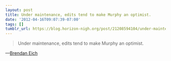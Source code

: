 ```yaml
---
layout: post
title: Under maintenance, edits tend to make Murphy an optimist.
date: '2012-04-16T09:07:39-07:00'
tags: []
tumblr_url: https://blog.horizon-nigh.org/post/21208594104/under-maintenance-edits-tend-to-make-murphy-an
---
```

> Under maintenance, edits tend to make Murphy an optimist.

—[Brendan Eich](http://news.ycombinator.com/item?id=3846007)
